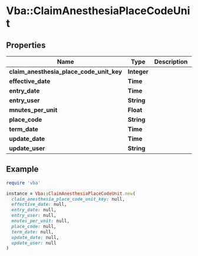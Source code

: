 # Vba::ClaimAnesthesiaPlaceCodeUnit

## Properties

| Name | Type | Description | Notes |
| ---- | ---- | ----------- | ----- |
| **claim_anesthesia_place_code_unit_key** | **Integer** |  |  |
| **effective_date** | **Time** |  |  |
| **entry_date** | **Time** |  | [optional] |
| **entry_user** | **String** |  | [optional] |
| **mnutes_per_unit** | **Float** |  | [optional] |
| **place_code** | **String** |  | [optional] |
| **term_date** | **Time** |  |  |
| **update_date** | **Time** |  | [optional] |
| **update_user** | **String** |  | [optional] |

## Example

```ruby
require 'vba'

instance = Vba::ClaimAnesthesiaPlaceCodeUnit.new(
  claim_anesthesia_place_code_unit_key: null,
  effective_date: null,
  entry_date: null,
  entry_user: null,
  mnutes_per_unit: null,
  place_code: null,
  term_date: null,
  update_date: null,
  update_user: null
)
```

